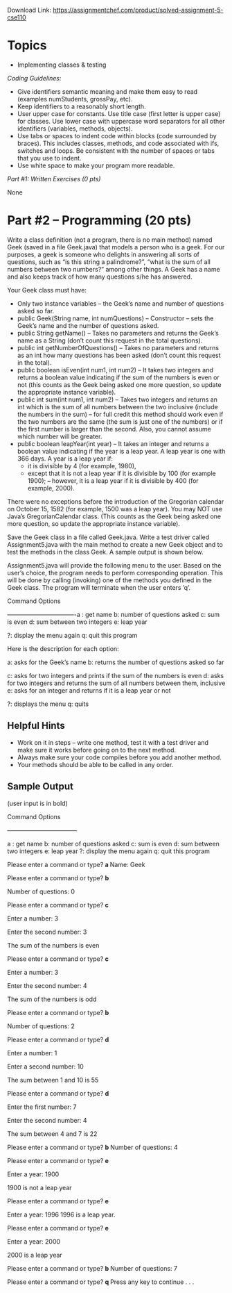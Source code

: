 Download Link: https://assignmentchef.com/product/solved-assignment-5-cse110
<br>
<h1>Topics</h1>

<ul>

 <li>Implementing classes &amp; testing</li>

</ul>

<em>Coding Guidelines:</em>

<ul>

 <li>Give identifiers semantic meaning and make them easy to read (examples numStudents, grossPay, etc).</li>

 <li>Keep identifiers to a reasonably short length.</li>

 <li>User upper case for constants. Use title case (first letter is upper case) for classes. Use lower case with uppercase word separators for all other identifiers (variables, methods, objects).</li>

 <li>Use tabs or spaces to indent code within blocks (code surrounded by braces). This includes classes, methods, and code associated with ifs, switches and loops. Be consistent with the number of spaces or tabs that you use to indent.</li>

 <li>Use white space to make your program more readable.</li>

</ul>

<em>Part #1: Written Exercises (0 pts)</em>

None

<h1>Part #2 – Programming (20 pts)</h1>

Write a class definition (not a program, there is no main method) named Geek (saved in a file Geek.java) that models a person who is a geek. For our purposes, a geek is someone who delights in answering all sorts of questions, such as “is this string a palindrome?”, “what is the sum of all numbers between two numbers?” among other things. A Geek has a name and also keeps track of how many questions s/he has answered.

Your Geek class must have:

<ul>

 <li>Only two instance variables – the Geek’s name and number of questions asked so far.</li>

 <li>public Geek(String name, int numQuestions) – Constructor – sets the Geek’s name and the number of questions asked.</li>

 <li>public String getName() – Takes no parameters and returns the Geek’s name as a String (don’t count this request in the total questions).</li>

 <li>public int getNumberOfQuestions() – Takes no parameters and returns as an int how many questions has been asked (don’t count this request in the total).</li>

 <li>public boolean isEven(int num1, int num2) – It takes two integers and returns a boolean value indicating if the sum of the numbers is even or not (this counts as the Geek being asked one more question, so update the appropriate instance variable).</li>

 <li>public int sum(int num1, int num2) – Takes two integers and returns an int which is the sum of all numbers between the two inclusive (include the numbers in the sum) – for full credit this method should work even if the two numbers are the same (the sum is just one of the numbers) or if the first number is larger than the second. Also, you cannot assume which number will be greater.</li>

 <li>public boolean leapYear(int year) – It takes an integer and returns a boolean value indicating if the year is a leap year. A leap year is one with 366 days. A year is a leap year if:

  <ul>

   <li>it is divisible by 4 (for example, 1980),</li>

   <li>except that it is not a leap year if it is divisible by 100 (for example 1900); <strong>– </strong>however, it is a leap year if it is divisible by 400 (for example, 2000).</li>

  </ul></li>

</ul>

There were no exceptions before the introduction of the Gregorian calendar on October 15, 1582 (for example, 1500 was a leap year). You may NOT use Java’s GregorianCalendar class. (This counts as the Geek being asked one more question, so update the appropriate instance variable).

Save the Geek class in a file called Geek.java. Write a test driver called Assignment5.java with the main method to create a new Geek object and to test the methods in the class Geek. A sample output is shown below.

Assignment5.java will provide the following menu to the user. Based on the user’s choice, the program needs to perform corresponding operation. This will be done by calling (invoking) one of the methods you defined in the Geek class. The program will terminate when the user enters ’q’.

Command Options

———————————-a : get name b: number of questions asked c: sum is even d: sum between two integers e: leap year

?: display the menu again q: quit this program

Here is the description for each option:

a: asks for the Geek’s name b: returns the number of questions asked so far

c: asks for two integers and prints if the sum of the numbers is even d: asks for two integers and returns the sum of all numbers between them, inclusive e: asks for an integer and returns if it is a leap year or not

?: displays the menu q: quits

<h2>Helpful Hints</h2>

<ul>

 <li>Work on it in steps – write one method, test it with a test driver and make sure it works before going on to the next method.</li>

 <li>Always make sure your code compiles before you add another method.</li>

 <li>Your methods should be able to be called in any order.</li>

</ul>

<h2>Sample Output</h2>

(user input is in bold)

Command Options

———————————–

a : get name b: number of questions asked c: sum is even d: sum between two integers e: leap year ?: display the menu again q: quit this program

Please enter a command or type? <strong>a </strong>Name: Geek

Please enter a command or type? <strong>b</strong>

Number of questions: 0

Please enter a command or type? <strong>c</strong>

Enter a number: 3

Enter the second number: 3

The sum of the numbers is even

Please enter a command or type? <strong>c</strong>

Enter a number: 3

Enter the second number: 4

The sum of the numbers is odd

Please enter a command or type? <strong>b</strong>

Number of questions: 2

Please enter a command or type? <strong>d</strong>

Enter a number: 1

Enter a second number: 10

The sum between 1 and 10 is 55

Please enter a command or type? <strong>d</strong>

Enter the first number: 7

Enter the second number: 4

The sum between 4 and 7 is 22

Please enter a command or type? <strong>b </strong>Number of questions: 4

Please enter a command or type? <strong>e</strong>

Enter a year: 1900

1900 is not a leap year

Please enter a command or type? <strong>e</strong>

Enter a year: 1996 1996 is a leap year.

Please enter a command or type? <strong>e</strong>

Enter a year: 2000

2000 is a leap year

Please enter a command or type? <strong>b </strong>Number of questions: 7

Please enter a command or type? <strong>q </strong>Press any key to continue . . .


